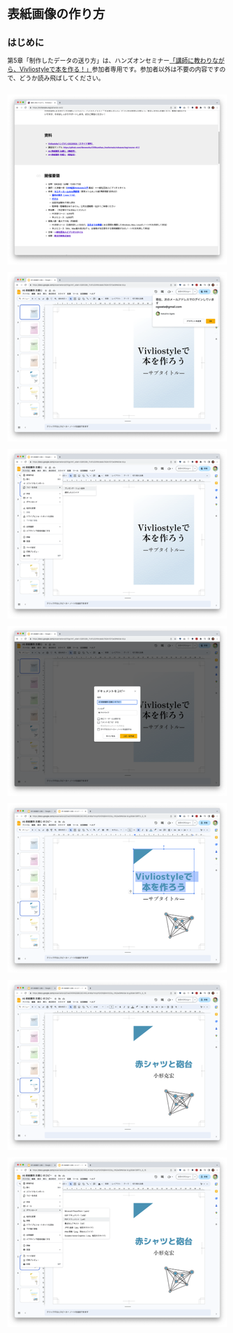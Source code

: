 # 表紙画像の作り方

## はじめに

第5章「制作したデータの送り方」は、ハンズオンセミナー[「講師に教わりながら、Vivliostyleで本を作る！」](https://vivliostyle.org/ja/hands-on/1/)参加者専用です。参加者以外は不要の内容ですので、どうか読み飛ばしてください。

## 

![](/images/5-how-to-send-the-created-data/1-how-to-create-a-cover-image/5-1-1.png)

![](/images/5-how-to-send-the-created-data/1-how-to-create-a-cover-image/5-1-2.png)

![](/images/5-how-to-send-the-created-data/1-how-to-create-a-cover-image/5-1-3.png)

![](/images/5-how-to-send-the-created-data/1-how-to-create-a-cover-image/5-1-4.png)

![](/images/5-how-to-send-the-created-data/1-how-to-create-a-cover-image/5-1-5.png)

![](/images/5-how-to-send-the-created-data/1-how-to-create-a-cover-image/5-1-6.png)

![](/images/5-how-to-send-the-created-data/1-how-to-create-a-cover-image/5-1-7.png)